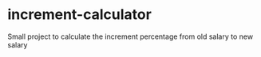 # increment-calculator
Small project to calculate the increment percentage from old salary to new salary
